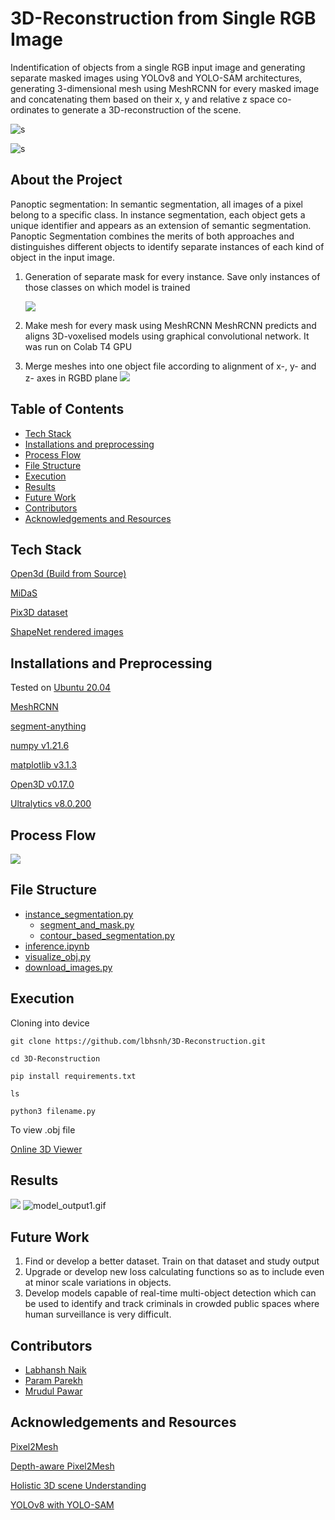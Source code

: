 
# 3D-Reconstruction from Single RGB Image

Indentification of objects from a single RGB input image and generating separate masked images using YOLOv8 and YOLO-SAM architectures, generating 3-dimensional mesh using MeshRCNN for every masked image and concatenating them based on their x, y and relative z space co-ordinates to generate a 3D-reconstruction of the scene.



![s](https://github.com/lbhnsh/3D-Reconstruction/blob/Param-Parekh/outputs/test.png?raw=true)


![s](https://github.com/lbhnsh/3D-Reconstruction/blob/Param-Parekh/outputs/Screenshot%20from%202023-11-07%2023-42-56.png?raw=true)











## About the Project
Panoptic segmentation: 
In semantic segmentation, all images of a pixel belong to a specific class. In instance segmentation, each object gets a unique identifier and appears as an extension of semantic segmentation. Panoptic Segmentation combines the merits of both approaches and distinguishes different objects to identify separate instances of each kind of object in the input image.
   1. Generation of separate mask for every instance. Save only instances of those classes on which model is trained
      
      ![](https://github.com/lbhnsh/3D-Reconstruction/blob/Param-Parekh/object_segmentation/panoptic.png?raw=true)
   3. Make mesh for every mask using MeshRCNN
      MeshRCNN predicts and aligns 3D-voxelised models using graphical convolutional network. It was run on Colab T4 GPU
   5. Merge meshes into one object file according to alignment of x-, y- and z- axes in RGBD plane
   ![](https://github.com/lbhnsh/3D-Reconstruction/blob/main/model_output2.gif?raw=true)
   


## Table of Contents
* [Tech Stack](https://github.com/lbhnsh/3D-Reconstruction/tree/Final#tech-stack)
* [Installations and preprocessing](https://github.com/lbhnsh/3D-Reconstruction/blob/Final/README.md#installations-and-preprocessing)
* [Process Flow](https://github.com/lbhnsh/3D-Reconstruction/tree/Final#process-flow)
* [File Structure](https://github.com/lbhnsh/3D-Reconstruction/blob/Final/README.md#file-structure)
* [Execution](https://github.com/lbhnsh/3D-Reconstruction/blob/Final/README.md#execution)
* [Results](https://github.com/lbhnsh/3D-Reconstruction/blob/Final/README.md#results)
* [Future Work](https://github.com/lbhnsh/3D-Reconstruction/blob/Final/README.md#future-work)
* [Contributors](https://github.com/lbhnsh/3D-Reconstruction/blob/Final/README.md#contributors)
* [Acknowledgements and Resources](https://github.com/lbhnsh/3D-Reconstruction/blob/Final/README.md#acknowledgements-and-resources)


## Tech Stack

[Open3d (Build from Source)](http://www.open3d.org/docs/release/compilation.html)

[MiDaS](https://pytorch.org/hub/intelisl_midas_v2/)

[Pix3D dataset](http://pix3d.csail.mit.edu/)

[ShapeNet rendered images](ftp://cs.stanford.edu/cs/cvgl/ShapeNetRendering.tgz)








## Installations and Preprocessing

Tested on [Ubuntu 20.04](https://ubuntu.com/download/desktop)


[MeshRCNN](https://github.com/facebookresearch/meshrcnn)

[segment-anything](https://github.com/facebookresearch/segment-anything)

[numpy v1.21.6](https://numpy.org/)

[matplotlib v3.1.3](https://matplotlib.org/)

[Open3D v0.17.0](http://www.open3d.org/docs/release/getting_started.html)

[Ultralytics v8.0.200](https://docs.ultralytics.com/quickstart/)






## Process Flow

![](https://github.com/lbhnsh/3D-Reconstruction/blob/Param-Parekh/Screenshot%20from%202023-11-08%2002-50-38.png?raw=true)





## File Structure

* [instance_segmentation.py](https://github.com/lbhnsh/3D-Reconstruction/blob/Labhansh-Naik/scripts/instance_segmentation.py)
   * [segment_and_mask.py](https://github.com/lbhnsh/3D-Reconstruction/blob/Labhansh-Naik/scripts/segment_and_mask.py)
   * [contour_based_segmentation.py](https://github.com/lbhnsh/3D-Reconstruction/blob/Labhansh-Naik/scripts/contour_based_segmentation.py)
* [inference.ipynb](https://github.com/lbhnsh/3D-Reconstruction/blob/Labhansh-Naik/scripts/inference.ipynb)
* [visualize_obj.py](https://github.com/lbhnsh/3D-Reconstruction/blob/Labhansh-Naik/scripts/visualize_obj.py)
* [download_images.py](https://github.com/lbhnsh/3D-Reconstruction/blob/Labhansh-Naik/scripts/download_images.py)

## Execution

Cloning into device 

```git clone https://github.com/lbhsnh/3D-Reconstruction.git```

```cd 3D-Reconstruction```

```pip install requirements.txt```

```ls```

```python3 filename.py```

To view .obj file 

[Online 3D Viewer](https://3dviewer.net/)


## Results

![](https://github.com/lbhnsh/3D-Reconstruction/blob/main/final_results/input1.jpg?raw=true)
![model_output1.gif](https://github.com/lbhnsh/3D-Reconstruction/blob/main/final_results/model_output1.gif?raw=true)


## Future Work

1. Find or develop a better dataset. Train on that dataset and study output
2. Upgrade or develop new loss calculating functions so as to include even at  minor scale variations in objects.
3. Develop models capable of real-time multi-object detection which can be used to identify and track criminals in crowded public spaces where human surveillance is very difficult.


## Contributors

* [Labhansh Naik](https://github.com/lbhnsh)
* [Param Parekh](https://github.com/Param1304)
* [Mrudul Pawar](https://github.com/Mr-MVP)

## Acknowledgements and Resources

[Pixel2Mesh](https://openaccess.thecvf.com/content_ECCV_2018/papers/Nanyang_Wang_Pixel2Mesh_Generating_3D_ECCV_2018_paper.pdf)

[Depth-aware Pixel2Mesh](http://cs231n.stanford.edu/reports/2022/pdfs/167.pdf) 

[Holistic 3D scene Understanding](https://arxiv.org/pdf/2103.06422v3.pdf)

[YOLOv8 with YOLO-SAM](https://blog.roboflow.com/how-to-use-yolov8-with-sam/)


